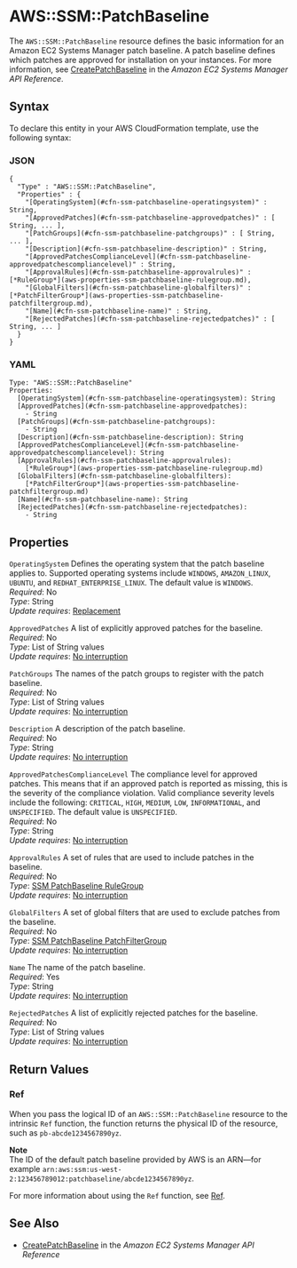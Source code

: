 # AWS::SSM::PatchBaseline<a name="aws-resource-ssm-patchbaseline"></a>

The `AWS::SSM::PatchBaseline` resource defines the basic information for an Amazon EC2 Systems Manager patch baseline\. A patch baseline defines which patches are approved for installation on your instances\. For more information, see [ CreatePatchBaseline](http://docs.aws.amazon.com/systems-manager/latest/APIReference/API_CreatePatchBaseline.html) in the *Amazon EC2 Systems Manager API Reference*\.

## Syntax<a name="aws-resource-ssm-patchbaseline-syntax"></a>

To declare this entity in your AWS CloudFormation template, use the following syntax:

### JSON<a name="aws-resource-ssm-patchbaseline-syntax.json"></a>

```
{
  "Type" : "AWS::SSM::PatchBaseline",
  "Properties" : {
    "[OperatingSystem](#cfn-ssm-patchbaseline-operatingsystem)" : String,
    "[ApprovedPatches](#cfn-ssm-patchbaseline-approvedpatches)" : [ String, ... ],
    "[PatchGroups](#cfn-ssm-patchbaseline-patchgroups)" : [ String, ... ],
    "[Description](#cfn-ssm-patchbaseline-description)" : String,
    "[ApprovedPatchesComplianceLevel](#cfn-ssm-patchbaseline-approvedpatchescompliancelevel)" : String,
    "[ApprovalRules](#cfn-ssm-patchbaseline-approvalrules)" : [*RuleGroup*](aws-properties-ssm-patchbaseline-rulegroup.md),
    "[GlobalFilters](#cfn-ssm-patchbaseline-globalfilters)" : [*PatchFilterGroup*](aws-properties-ssm-patchbaseline-patchfiltergroup.md),
    "[Name](#cfn-ssm-patchbaseline-name)" : String,
    "[RejectedPatches](#cfn-ssm-patchbaseline-rejectedpatches)" : [ String, ... ]
  }
}
```

### YAML<a name="aws-resource-ssm-patchbaseline-syntax.yaml"></a>

```
Type: "AWS::SSM::PatchBaseline"
Properties:
  [OperatingSystem](#cfn-ssm-patchbaseline-operatingsystem): String
  [ApprovedPatches](#cfn-ssm-patchbaseline-approvedpatches): 
    - String
  [PatchGroups](#cfn-ssm-patchbaseline-patchgroups): 
    - String
  [Description](#cfn-ssm-patchbaseline-description): String
  [ApprovedPatchesComplianceLevel](#cfn-ssm-patchbaseline-approvedpatchescompliancelevel): String
  [ApprovalRules](#cfn-ssm-patchbaseline-approvalrules):
    [*RuleGroup*](aws-properties-ssm-patchbaseline-rulegroup.md)
  [GlobalFilters](#cfn-ssm-patchbaseline-globalfilters):
    [*PatchFilterGroup*](aws-properties-ssm-patchbaseline-patchfiltergroup.md)
  [Name](#cfn-ssm-patchbaseline-name): String
  [RejectedPatches](#cfn-ssm-patchbaseline-rejectedpatches): 
    - String
```

## Properties<a name="aws-resource-ssm-patchbaseline-properties"></a>

`OperatingSystem`  <a name="cfn-ssm-patchbaseline-operatingsystem"></a>
Defines the operating system that the patch baseline applies to\. Supported operating systems include `WINDOWS`, `AMAZON_LINUX`, `UBUNTU`, and `REDHAT_ENTERPRISE_LINUX`\. The default value is `WINDOWS`\.  
 *Required*: No  
 *Type*: String  
 *Update requires*: [Replacement](using-cfn-updating-stacks-update-behaviors.md#update-replacement) 

`ApprovedPatches`  <a name="cfn-ssm-patchbaseline-approvedpatches"></a>
A list of explicitly approved patches for the baseline\.  
 *Required*: No  
 *Type*: List of String values  
 *Update requires*: [No interruption](using-cfn-updating-stacks-update-behaviors.md#update-no-interrupt) 

`PatchGroups`  <a name="cfn-ssm-patchbaseline-patchgroups"></a>
The names of the patch groups to register with the patch baseline\.  
 *Required*: No  
 *Type*: List of String values  
 *Update requires*: [No interruption](using-cfn-updating-stacks-update-behaviors.md#update-no-interrupt) 

`Description`  <a name="cfn-ssm-patchbaseline-description"></a>
A description of the patch baseline\.  
 *Required*: No  
 *Type*: String  
 *Update requires*: [No interruption](using-cfn-updating-stacks-update-behaviors.md#update-no-interrupt) 

`ApprovedPatchesComplianceLevel`  <a name="cfn-ssm-patchbaseline-approvedpatchescompliancelevel"></a>
The compliance level for approved patches\. This means that if an approved patch is reported as missing, this is the severity of the compliance violation\. Valid compliance severity levels include the following: `CRITICAL`, `HIGH`, `MEDIUM`, `LOW`, `INFORMATIONAL`, and `UNSPECIFIED`\. The default value is `UNSPECIFIED`\.  
 *Required*: No  
 *Type*: String  
 *Update requires*: [No interruption](using-cfn-updating-stacks-update-behaviors.md#update-no-interrupt) 

`ApprovalRules`  <a name="cfn-ssm-patchbaseline-approvalrules"></a>
A set of rules that are used to include patches in the baseline\.  
 *Required*: No  
 *Type*: [SSM PatchBaseline RuleGroup](aws-properties-ssm-patchbaseline-rulegroup.md)  
 *Update requires*: [No interruption](using-cfn-updating-stacks-update-behaviors.md#update-no-interrupt) 

`GlobalFilters`  <a name="cfn-ssm-patchbaseline-globalfilters"></a>
A set of global filters that are used to exclude patches from the baseline\.  
 *Required*: No  
 *Type*: [SSM PatchBaseline PatchFilterGroup](aws-properties-ssm-patchbaseline-patchfiltergroup.md)  
 *Update requires*: [No interruption](using-cfn-updating-stacks-update-behaviors.md#update-no-interrupt) 

`Name`  <a name="cfn-ssm-patchbaseline-name"></a>
The name of the patch baseline\.  
 *Required*: Yes  
 *Type*: String  
 *Update requires*: [No interruption](using-cfn-updating-stacks-update-behaviors.md#update-no-interrupt) 

`RejectedPatches`  <a name="cfn-ssm-patchbaseline-rejectedpatches"></a>
A list of explicitly rejected patches for the baseline\.  
 *Required*: No  
 *Type*: List of String values  
 *Update requires*: [No interruption](using-cfn-updating-stacks-update-behaviors.md#update-no-interrupt) 

## Return Values<a name="aws-resource-ssm-patchbaseline-returnvalues"></a>

### Ref<a name="w3ab2c21c10e1052b9b3"></a>

When you pass the logical ID of an `AWS::SSM::PatchBaseline` resource to the intrinsic `Ref` function, the function returns the physical ID of the resource, such as `pb-abcde1234567890yz`\. 

**Note**  
The ID of the default patch baseline provided by AWS is an ARN—for example `arn:aws:ssm:us-west-2:123456789012:patchbaseline/abcde1234567890yz`\.

For more information about using the `Ref` function, see [Ref](intrinsic-function-reference-ref.md)\. 

## See Also<a name="aws-resource-ssm-patchbaseline-seealso"></a>

+ [ CreatePatchBaseline](http://docs.aws.amazon.com/systems-manager/latest/APIReference/API_CreatePatchBaseline.html) in the *Amazon EC2 Systems Manager API Reference*